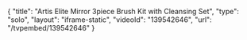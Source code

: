 {
    "title": "Artis Elite Mirror 3piece Brush Kit with Cleansing Set",
    "type": "solo",
    "layout": "iframe-static",
    "videoId": "139542646",
    "url": "\/tvpembed\/139542646"
}